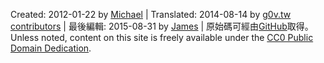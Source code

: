 Created: <span property="dcterms:created" datatype="xsd:date">2012-01-22</span> by <a href="http://mhausenblas.info/#i" rel="dcterms:creator">Michael</a> &#124; Translated: 2014-08-14 by <a rel="dcterms:contributor" href="https://github.com/g0v/5stardata.info/">g0v.tw contributors</a> &#124; 最後編輯: <span property="dcterms:modified" datatype="xsd:date">2015-08-31</span> by <a href="http://jayg.me/" rel="dcterms:contributor">James</a> &#124; 原始碼可經由<i class="fa fa-github fa-fw"></i>[GitHub](https://github.com/mhausenblas/5stardata.info)取得。  
Unless noted, content on this site is freely available under the <a rel="dcterms:license" href="http://creativecommons.org/publicdomain/zero/1.0/">CC0 Public Domain Dedication</a>.
